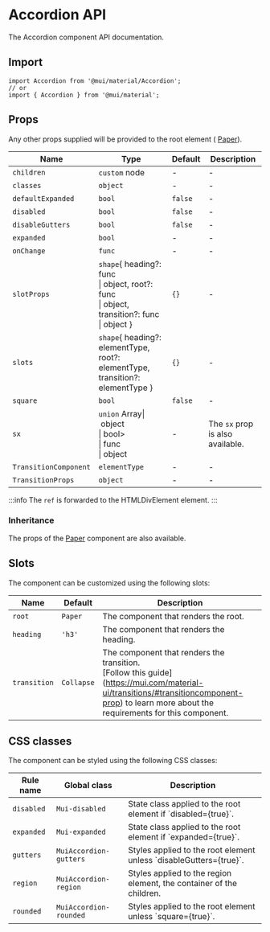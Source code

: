 # Accordion API

The Accordion component API documentation.

## Import

```
import Accordion from '@mui/material/Accordion';
// or
import { Accordion } from '@mui/material';
```

## Props

Any other props supplied will be provided to the root element ( [Paper](/material-ui/api/paper/)).

| Name | Type | Default | Description |
| --- | --- | --- | --- |
| `children` | `custom` node | - | - |
| `classes` | `object` | - | - |
| `defaultExpanded` | `bool` | `false` | - |
| `disabled` | `bool` | `false` | - |
| `disableGutters` | `bool` | `false` | - |
| `expanded` | `bool` | - | - |
| `onChange` | `func` | - | - |
| `slotProps` | `shape`{ heading?: func<br>\| object, root?: func<br>\| object, transition?: func<br>\| object } | `{}` | - |
| `slots` | `shape`{ heading?: elementType, root?: elementType, transition?: elementType } | `{}` | - |
| `square` | `bool` | `false` | - |
| `sx` | `union` Array\| object<br>\| bool><br>\| func<br>\| object | - | The `sx` prop is also available. |
| `TransitionComponent` | `elementType` | - | - |
| `TransitionProps` | `object` | - | - |

:::info
The `ref` is forwarded to the HTMLDivElement element.
:::

### Inheritance

The props of the [Paper](/material-ui/api/paper/) component are also available.

## Slots

The component can be customized using the following slots:

| Name | Default | Description |
| --- | --- | --- |
| `root` | `Paper` | The component that renders the root. |
| `heading` | `'h3'` | The component that renders the heading. |
| `transition` | `Collapse` | The component that renders the transition.<br>\[Follow this guide\](https://mui.com/material-ui/transitions/#transitioncomponent-prop) to learn more about the requirements for this component. |

## CSS classes

The component can be styled using the following CSS classes:

| Rule name | Global class | Description |
| --- | --- | --- |
| `disabled` | `Mui-disabled` | State class applied to the root element if \`disabled={true}\`. |
| `expanded` | `Mui-expanded` | State class applied to the root element if \`expanded={true}\`. |
| `gutters` | `MuiAccordion-gutters` | Styles applied to the root element unless \`disableGutters={true}\`. |
| `region` | `MuiAccordion-region` | Styles applied to the region element, the container of the children. |
| `rounded` | `MuiAccordion-rounded` | Styles applied to the root element unless \`square={true}\`. |
